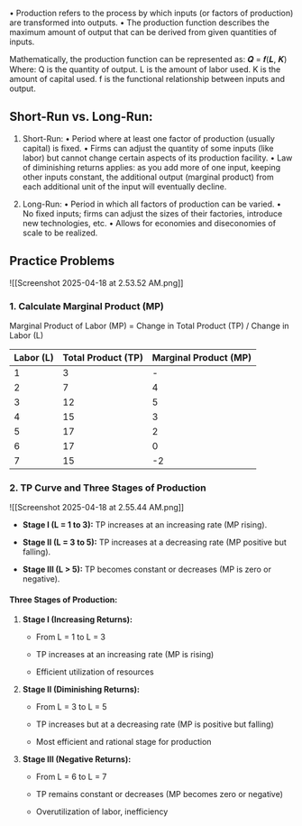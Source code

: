 • Production refers to the process by which inputs (or factors of production) are transformed into outputs. 
• The production function describes the maximum amount of output that can be derived from given quantities of inputs.

Mathematically, the production function can be represented as: 
𝑸 = 𝒇(𝑳, 𝑲) 
 Where: 
 Q is the quantity of output. 
 L is the amount of labor used. 
 K is the amount of capital used. 
 f is the functional relationship between inputs and output.

## Short-Run vs. Long-Run:

1. Short-Run: 
• Period where at least one factor of production (usually capital) is fixed. 
• Firms can adjust the quantity of some inputs (like labor) but cannot change certain aspects of its production facility. 
• Law of diminishing returns applies: as you add more of one input, keeping other inputs constant, the additional output (marginal product) from each additional unit of the input will eventually decline.

2. Long-Run:
• Period in which all factors of production can be varied. 
• No fixed inputs; firms can adjust the sizes of their factories, introduce new technologies, etc. 
• Allows for economies and diseconomies of scale to be realized.

## Practice Problems

![[Screenshot 2025-04-18 at 2.53.52 AM.png]]
### **1. Calculate Marginal Product (MP)**

Marginal Product of Labor (MP) = Change in Total Product (TP) / Change in Labor (L)

|Labor (L)|Total Product (TP)|Marginal Product (MP)|
|---|---|---|
|1|3|-|
|2|7|4|
|3|12|5|
|4|15|3|
|5|17|2|
|6|17|0|
|7|15|-2|

### **2. TP Curve and Three Stages of Production**

![[Screenshot 2025-04-18 at 2.55.44 AM.png]]

- **Stage I (L = 1 to 3):** TP increases at an increasing rate (MP rising).
    
- **Stage II (L = 3 to 5):** TP increases at a decreasing rate (MP positive but falling).
    
- **Stage III (L > 5):** TP becomes constant or decreases (MP is zero or negative).

#### **Three Stages of Production:**

1. **Stage I (Increasing Returns):**
    
    - From L = 1 to L = 3
        
    - TP increases at an increasing rate (MP is rising)
        
    - Efficient utilization of resources
        
2. **Stage II (Diminishing Returns):**
    
    - From L = 3 to L = 5
        
    - TP increases but at a decreasing rate (MP is positive but falling)
        
    - Most efficient and rational stage for production
        
3. **Stage III (Negative Returns):**
    
    - From L = 6 to L = 7
        
    - TP remains constant or decreases (MP becomes zero or negative)
        
    - Overutilization of labor, inefficiency
  